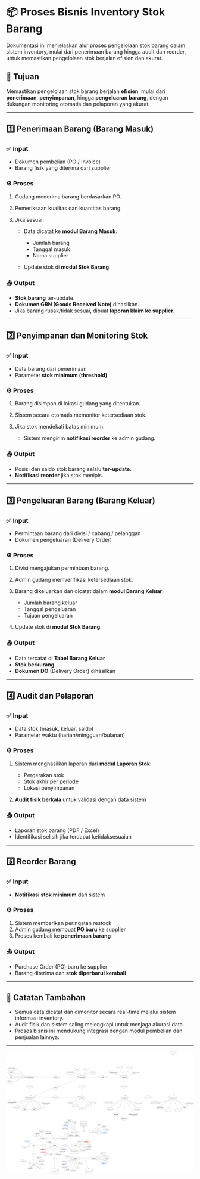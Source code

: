 # 📦 Proses Bisnis Inventory Stok Barang

Dokumentasi ini menjelaskan alur proses pengelolaan stok barang dalam sistem inventory, mulai dari penerimaan barang hingga audit dan reorder, untuk memastikan pengelolaan stok berjalan efisien dan akurat.

## 🎯 Tujuan

Memastikan pengelolaan stok barang berjalan **efisien**, mulai dari **penerimaan**, **penyimpanan**, hingga **pengeluaran barang**, dengan dukungan monitoring otomatis dan pelaporan yang akurat.

---

## 1️⃣ Penerimaan Barang (Barang Masuk)

### ✅ Input

* Dokumen pembelian (PO / Invoice)
* Barang fisik yang diterima dari supplier

### ⚙️ Proses

1. Gudang menerima barang berdasarkan PO.
2. Pemeriksaan kualitas dan kuantitas barang.
3. Jika sesuai:

   * Data dicatat ke **modul Barang Masuk**:

     * Jumlah barang
     * Tanggal masuk
     * Nama supplier
   * Update stok di **modul Stok Barang**.

### 📤 Output

* **Stok barang** ter-update.
* **Dokumen GRN (Goods Received Note)** dihasilkan.
* Jika barang rusak/tidak sesuai, dibuat **laporan klaim ke supplier**.

---

## 2️⃣ Penyimpanan dan Monitoring Stok

### ✅ Input

* Data barang dari penerimaan
* Parameter **stok minimum (threshold)**

### ⚙️ Proses

1. Barang disimpan di lokasi gudang yang ditentukan.
2. Sistem secara otomatis memonitor ketersediaan stok.
3. Jika stok mendekati batas minimum:

   * Sistem mengirim **notifikasi reorder** ke admin gudang.

### 📤 Output

* Posisi dan saldo stok barang selalu **ter-update**.
* **Notifikasi reorder** jika stok menipis.

---

## 3️⃣ Pengeluaran Barang (Barang Keluar)

### ✅ Input

* Permintaan barang dari divisi / cabang / pelanggan
* Dokumen pengeluaran (Delivery Order)

### ⚙️ Proses

1. Divisi mengajukan permintaan barang.
2. Admin gudang memverifikasi ketersediaan stok.
3. Barang dikeluarkan dan dicatat dalam **modul Barang Keluar**:

   * Jumlah barang keluar
   * Tanggal pengeluaran
   * Tujuan pengeluaran
4. Update stok di **modul Stok Barang**.

### 📤 Output

* Data tercatat di **Tabel Barang Keluar**
* **Stok berkurang**
* **Dokumen DO** (Delivery Order) dihasilkan

---

## 4️⃣ Audit dan Pelaporan

### ✅ Input

* Data stok (masuk, keluar, saldo)
* Parameter waktu (harian/mingguan/bulanan)

### ⚙️ Proses

1. Sistem menghasilkan laporan dari **modul Laporan Stok**:

   * Pergerakan stok
   * Stok akhir per periode
   * Lokasi penyimpanan
2. **Audit fisik berkala** untuk validasi dengan data sistem

### 📤 Output

* Laporan stok barang (PDF / Excel)
* Identifikasi selisih jika terdapat ketidaksesuaian

---

## 5️⃣ Reorder Barang

### ✅ Input

* **Notifikasi stok minimum** dari sistem

### ⚙️ Proses

1. Sistem memberikan peringatan restock
2. Admin gudang membuat **PO baru** ke supplier
3. Proses kembali ke **penerimaan barang**

### 📤 Output

* Purchase Order (PO) baru ke supplier
* Barang diterima dan **stok diperbarui kembali**

---

## 📌 Catatan Tambahan

* Semua data dicatat dan dimonitor secara real-time melalui sistem informasi inventory.
* Audit fisik dan sistem saling melengkapi untuk menjaga akurasi data.
* Proses bisnis ini mendukung integrasi dengan modul pembelian dan penjualan lainnya.

---

<img src="public/erd-inventory.png" alt="Diagram Inventory" style="max-width:100%; height:auto;"/>
